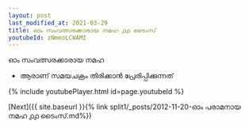 ```yaml
---
layout: post
last_modified_at: 2021-03-29
title: ഓം സംവത്സരക്കാരായ നമഹ ൧൧ ടൈംസ്
youtubeId: zNmeoLCWAMI
---
```

 
 
 ഓം സംവത്സരക്കാരായ നമഹ 
 
 -  ആരാണ് സമയചക്രം തിരിക്കാൻ പ്രേരിപ്പിക്കുന്നത് 
 
  
 
  
 
 
 
 
 
 


{% include youtubePlayer.html id=page.youtubeId %}
 
[Next]({{ site.baseurl }}{% link  split1/_posts/2012-11-20-ഓം പരാമനായ നമഹ ൧൧ ടൈംസ്.md%})
 
